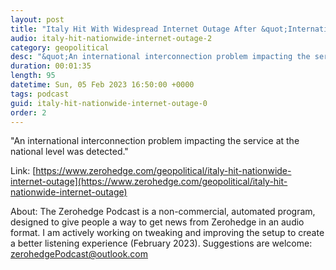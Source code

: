 ```yaml
---
layout: post
title: "Italy Hit With Widespread Internet Outage After &quot;International Interconnection Problem&quot; "
audio: italy-hit-nationwide-internet-outage-2
category: geopolitical
desc: "&quot;An international interconnection problem impacting the service at the national level was detected.&quot;"
duration: 00:01:35
length: 95
datetime: Sun, 05 Feb 2023 16:50:00 +0000
tags: podcast
guid: italy-hit-nationwide-internet-outage-0
order: 2
---
```

&quot;An international interconnection problem impacting the service at the national level was detected.&quot;

Link: [https://www.zerohedge.com/geopolitical/italy-hit-nationwide-internet-outage](https://www.zerohedge.com/geopolitical/italy-hit-nationwide-internet-outage)

About: The Zerohedge Podcast is a non-commercial, automated program, designed to give people a way to get news from Zerohedge in an audio format.  I am actively working on tweaking and improving the setup to create a better listening experience (February 2023).  Suggestions are welcome: [zerohedgePodcast@outlook.com](mailto:zerohedgePodcast@outlook.com)
